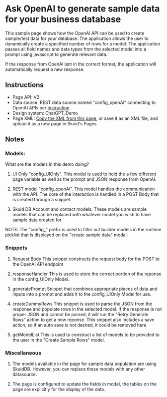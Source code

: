 # Ask OpenAI to generate sample data for your business database 

This sample page shows how the OpenAI API can be used to create sample/test data for your database. The application allows the user to dynamically create a specified number of rows for a model. The application passes all field names and data types from the selected model into a prompt using javascript to generate relevant data.

 If the response from OpenAI isnt in the correct format, the application will automatically request a new response.

## Instructions
- Page API:  V2
- Data source: 
    REST data source named "config_openAi" connecting to OpenAI APIs per [instruction](openAI)
- Design system: ChatGPT_Demo 
- Page XML:  [Copy the XML from this page](CreateSampleData.xml), or save it as an XML file, and upload it as a new page in Skuid's Pages.

## Notes

### Models:  

What are the models in this demo doing? 

1.  UI Only "config_UIOnly". 
This model is used to hold the a few different page variable as well as the prompt and JSON response from OpenAI.

2.  REST model "config_openAi". 
This model handles the communication with the API. 
The core of the interaction is handled in a POST Body that is created through a snippet.

3. Skuid DB Account and contact models. 
These models are sample models that can be replaced with whatever model you wish to have sample data created for.

NOTE: The "config_" prefix is used to filter out builder models in the runtime picklist that is displayed on the "create sample data" modal.

### Snippets
 
1. Request Body
This snippet constructs the request body for the POST to the OpenAI API endpoint

2. responseHandler
This is used to store the correct portion of the reponse in the config_UIOnly Model.

3. generatePrompt
Snippet that combines appropriate pieces of data and inputs into a prompt and adds it to the config_UIOnly Model for use.

4. createDummyRows
This snippet is used to parse the JSON from the response and populate rows in the selected model. If the response is not proper JSON and cannot be parsed, it will run the "Retry Generate Rows" action to get a new reponse. This snippet also includes a save action, so if an auto save is not desired, it could be removed here.

5. getModelList
This is used to construct a list of models to be provided to the user in the "Create Sample Rows" model. 

### Miscellaneous

1. The models available in the page for sample data population are using SkuidDB. However, you can replace these models with any other datasource.

2. The page is configured to update the fields in model, the tables on the page are explicitly for the display of the data.
